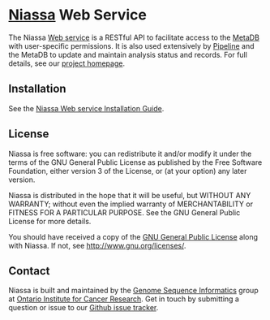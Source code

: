 # [Niassa](..) Web Service

The Niassa
[Web service](https://oicr-gsi.github.io/niassa-docs/current/web-service) 
is a RESTful API to facilitate access to the 
[MetaDB](https://oicr-gsi.github.io/niassa-docs/current/metadb) 
with user-specific permissions. It is also used extensively by 
[Pipeline](https://oicr-gsi.github.io/niassa-docs/current/pipeline) 
and the MetaDB to update and maintain analysis status and records. For full 
details, see our
[project homepage](https://oicr-gsi.github.io/niassa-docs/).

## Installation

See the [Niassa Web service Installation Guide](https://oicr-gsi.github.io/niassa-docs/current/installation/web-service).

## License

Niassa is free software: you can redistribute it and/or modify
it under the terms of the GNU General Public License as published by
the Free Software Foundation, either version 3 of the License, or
(at your option) any later version.

Niassa is distributed in the hope that it will be useful,
but WITHOUT ANY WARRANTY; without even the implied warranty of
MERCHANTABILITY or FITNESS FOR A PARTICULAR PURPOSE.  See the
GNU General Public License for more details.

You should have received a copy of the [GNU General Public License](LICENSE.txt)
along with Niassa.  If not, see <http://www.gnu.org/licenses/>.

## Contact

Niassa is built and maintained by the 
[Genome Sequence Informatics](https://gsi.oicr.on.ca) group at
[Ontario Institute for Cancer Research](https://oicr.on.ca). Get in touch by
submitting a question or issue to our 
[Github issue tracker](https://github.com/oicr-gsi/niassa/issues).
